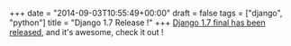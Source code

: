 +++
date = "2014-09-03T10:55:49+00:00"
draft = false
tags = ["django", "python"]
title = "Django 1.7 Release !"
+++
[Django 1.7 final has been released](https://www.djangoproject.com/weblog/2014/sep/02/release-17-final/), and it's awesome, check it out !